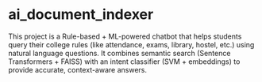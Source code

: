 # ai_document_indexer
This project is a Rule-based + ML-powered chatbot that helps students query their college rules (like attendance, exams, library, hostel, etc.) using natural language questions.  It combines semantic search (Sentence Transformers + FAISS) with an intent classifier (SVM + embeddings) to provide accurate, context-aware answers.
